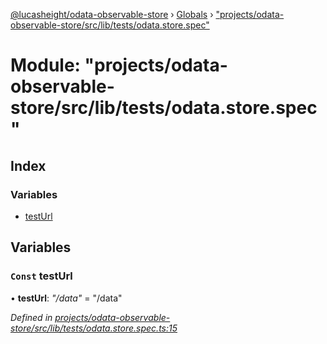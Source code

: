 [@lucasheight/odata-observable-store](../README.md) › [Globals](../globals.md) › ["projects/odata-observable-store/src/lib/tests/odata.store.spec"](_projects_odata_observable_store_src_lib_tests_odata_store_spec_.md)

# Module: "projects/odata-observable-store/src/lib/tests/odata.store.spec"

## Index

### Variables

* [testUrl](_projects_odata_observable_store_src_lib_tests_odata_store_spec_.md#const-testurl)

## Variables

### `Const` testUrl

• **testUrl**: *"/data"* = "/data"

*Defined in [projects/odata-observable-store/src/lib/tests/odata.store.spec.ts:15](https://github.com/lucasheight/odata-observable-store/blob/a92f36b7/projects/odata-observable-store/src/lib/tests/odata.store.spec.ts#L15)*
